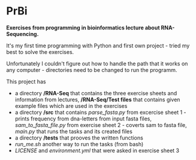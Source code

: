 # PrBi

**Exercises from programming in bioinformatics lecture about RNA-Sequencing.**

It's my first time programming with Python and first own project - tried my best to solve the exercises.

Unfortunately I couldn't figure out how to handle the path that it works on any computer - directories need to be changed to run the programm.

This project has
- a directory **/RNA-Seq** that contains the three exercise sheets and information from lectures, **/RNA-Seq/Test files** that contains given example files which are used in the exercises
- a directory **/src** that contains *parse_fasta.py* from excercise sheet 1 - prints frequency from dna-letters from input fasta files, *sam_to_fasta_file.py* from exercise sheet 2 - coverts sam to fasta file, *main.py* that runs the tasks and its created files
- a directory **/tests** that prooves the written functions
- *run_me.sh* another way to run the tasks (from bash)
- *LICENSE* and *environment.yml* that were asked in exercise sheet 3

